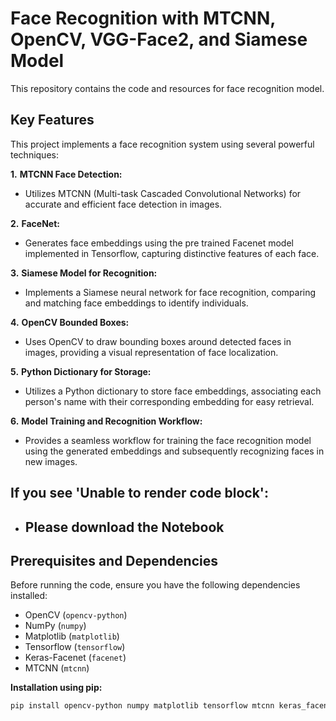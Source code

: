 
# Face Recognition with MTCNN, OpenCV, VGG-Face2, and Siamese Model

This repository contains the code and resources for face recognition model.


## Key Features

This project implements a face recognition system using several powerful techniques:

__1.__ __MTCNN Face Detection:__

* Utilizes MTCNN (Multi-task Cascaded Convolutional Networks) for accurate and efficient face detection in images.

__2.__ __FaceNet:__
* Generates face embeddings using the pre trained Facenet model implemented in Tensorflow, capturing distinctive features of each face.

__3.__ __Siamese Model for Recognition:__
* Implements a Siamese neural network for face recognition, comparing and matching face embeddings to identify individuals.

__4.__ __OpenCV Bounded Boxes:__
* Uses OpenCV to draw bounding boxes around detected faces in images, providing a visual representation of face localization.

__5.__ __Python Dictionary for Storage:__
* Utilizes a Python dictionary to store face embeddings, associating each person's name with their corresponding embedding for easy retrieval.

__6.__ __Model Training and Recognition Workflow:__
* Provides a seamless workflow for training the face recognition model using the generated embeddings and subsequently recognizing faces in new images.

## If you see 'Unable to render code block':
* ## __Please download the Notebook__


## Prerequisites and Dependencies

Before running the code, ensure you have the following dependencies installed:

- OpenCV (`opencv-python`)
- NumPy (`numpy`)
- Matplotlib (`matplotlib`)
- Tensorflow (`tensorflow`)
- Keras-Facenet (`facenet`)
- MTCNN (`mtcnn`)

**Installation using pip:**

```bash
pip install opencv-python numpy matplotlib tensorflow mtcnn keras_facenet
```


